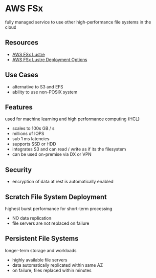 # AWS FSx

fully managed service to use other high-performance file systems in the cloud

## Resources

- [AWS FSx Lustre](https://docs.aws.amazon.com/fsx/latest/LustreGuide/what-is.html)
- [AWS FSx Lustre Deployment Options](https://docs.aws.amazon.com/fsx/latest/LustreGuide/using-fsx-lustre.html#lustre-deployment-types)

## Use Cases

- alternative to S3 and EFS
- ability to use non-POSIX system

## Features

used for machine learning and high performance computing (HCL)

- scales to 100s GB / s
- millions of IOPS
- sub 1 ms latencies
- supports SSD or HDD
- integrates S3 and can read / write as if its the filesystem
- can be used on-premise via DX or VPN

## Security

- encryption of data at rest is automatically enabled

## Scratch File System Deployment

highest burst performance for short-term processing

- NO data replication
- file servers are not replaced on failure

## Persistent File Systems

longer-term storage and workloads

- highly available file servers
- data automatically replicated within same AZ
- on failure, files replaced within minutes